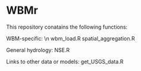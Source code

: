 # WBMr

This repository conatains the following functions:

WBM-specific: \n
wbm_load.R
spatial_aggregation.R

General hydrology:
NSE.R

Links to other data or models:
get_USGS_data.R

